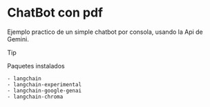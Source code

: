 # ChatBot con pdf

Ejemplo practico de un simple chatbot por consola, usando la Api de Gemini.

>[!TIP]
>
> Paquetes instalados

```
- langchain
- langchain-experimental
- langchain-google-genai
- langchain-chroma
```
